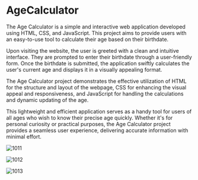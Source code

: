 # AgeCalculator
The Age Calculator is a simple and interactive web application developed using HTML, CSS, and JavaScript. This project aims to provide users with an easy-to-use tool to calculate their age based on their birthdate.

Upon visiting the website, the user is greeted with a clean and intuitive interface.
They are prompted to enter their birthdate through a user-friendly form. 
Once the birthdate is submitted, the application swiftly calculates the user's current age and displays it in a visually appealing format.

The Age Calculator project demonstrates the effective utilization of HTML for the structure and layout of the webpage, CSS for enhancing the visual appeal and responsiveness, and JavaScript for handling the calculations and dynamic updating of the age.

This lightweight and efficient application serves as a handy tool for users of all ages who wish to know their precise age quickly. Whether it's for personal curiosity or practical purposes, the Age Calculator project provides a seamless user experience, delivering accurate information with minimal effort.



![1011](https://github.com/Itee-rajpurohit/AgeCalculator/assets/79628914/8af94efa-2caf-4c08-a792-978aacb9b32e)


![1012](https://github.com/Itee-rajpurohit/AgeCalculator/assets/79628914/d28a2ba6-2758-4ebf-9359-4e6c365e7137)


![1013](https://github.com/Itee-rajpurohit/AgeCalculator/assets/79628914/791e2a57-5efd-416e-8428-53187c411e0a)
